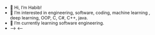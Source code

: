 - 👋 Hi, I’m Habib!
- 👀 I’m interested in engineering, software, coding, machine learning , deep learning, OOP, C, C#, C++, java.
- 🌱 I’m currently learning software engineering.
- --> <--
<!---
ibra303/ibra303 is a ✨ special ✨ repository because its `README.md` (this file) appears on your GitHub profile.
You can click the Preview link to take a look at your changes.
--->
